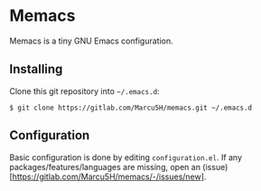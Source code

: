 # Memacs

Memacs is a tiny GNU Emacs configuration.

## Installing

Clone this git repository into `~/.emacs.d`:
```console
$ git clone https://gitlab.com/Marcu5H/memacs.git ~/.emacs.d
```

## Configuration

Basic configuration is done by editing `configuration.el`.
If any packages/features/languages are missing, open an
(issue)[https://gitlab.com/Marcu5H/memacs/-/issues/new].
